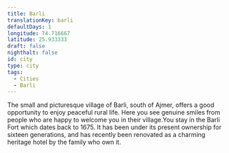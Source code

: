 ```yaml
---
title: Barli
translationKey: barli
defaultDays: 1
longitude: 74.716667
latitude: 25.933333
draft: false
nighthalt: false
id: city
type: city
tags:
  - Cities
  - Barli
---
```

The small and picturesque village of Barli, south of Ajmer, offers a good opportunity to enjoy peaceful rural life. Here you see genuine smiles from people who are happy to welcome you in their village.You stay in the Barli Fort which dates back to 1675. It has been under its present ownership for sixteen generations, and has recently been renovated as a charming heritage hotel by the family who own it.